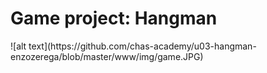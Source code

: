 <h1>Game project: Hangman</h1>
![alt text](https://github.com/chas-academy/u03-hangman-enzozerega/blob/master/www/img/game.JPG)
